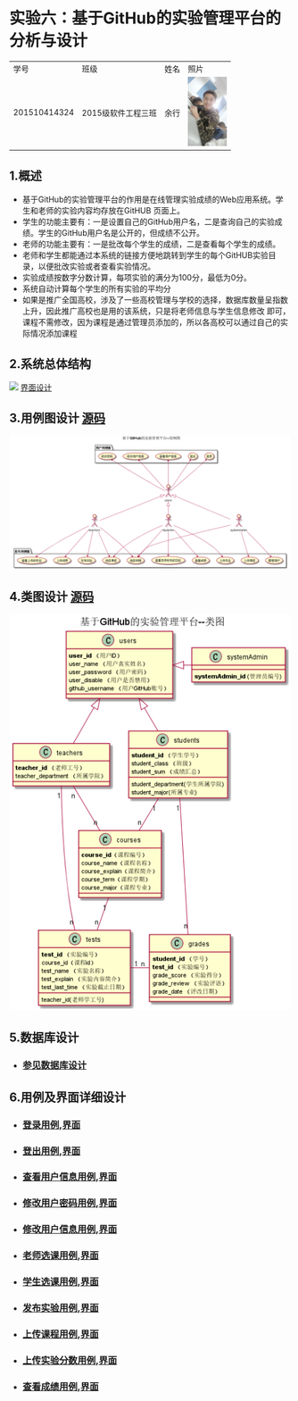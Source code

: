 # 实验六：基于GitHub的实验管理平台的分析与设计
<table>
<tr>
<td>学号</td>
<td>班级</td>
<td>姓名</td>
<td>照片</td>
</tr>
<tr>
<td>201510414324</td>
<td>2015级软件工程三班</td>
<td>余行</td>
<td><img src="./images/m.jpg" width="70"/></td>
</tr>
</table>

## 1.概述
* 基于GitHub的实验管理平台的作用是在线管理实验成绩的Web应用系统。学生和老师的实验内容均存放在GitHUB 页面上。
* 学生的功能主要有：一是设置自己的GitHub用户名，二是查询自己的实验成绩。学生的GitHub用户名是公开的，但成绩不公开。
* 老师的功能主要有：一是批改每个学生的成绩，二是查看每个学生的成绩。
* 老师和学生都能通过本系统的链接方便地跳转到学生的每个GitHUB实验目录，以便批改实验或者查看实验情况。
* 实验成绩按数字分数计算，每项实验的满分为100分，最低为0分。
* 系统自动计算每个学生的所有实验的平均分
* 如果是推广全国高校，涉及了一些高校管理与学校的选择，数据库数量呈指数上升，因此推广高校也是用的该系统，只是将老师信息与学生信息修改
即可，课程不需修改，因为课程是通过管理员添加的，所以各高校可以通过自己的实际情况添加课程

## 2.系统总体结构
![](pic1.png)
[界面设计](https://yuhang456.github.io/is_analysis/test6/ui/index.html)

## 3.用例图设计 [源码](src/caseTotal.puml)
![](./images/caseTotal.png)

## 4.类图设计 [源码](src/classTotal.puml)
![](./images/classTotal.png)

## 5.数据库设计
- ### [参见数据库设计](数据库设计.md)

## 6.用例及界面详细设计
- ### [登录用例](user/登陆用例.md),[界面](https://yuhang456.github.io/is_analysis/test6/ui/index.html)
- ### [登出用例](user/登出用例.md),[界面](https://yuhang456.github.io/is_analysis/test6/ui/index.html)
- ### [查看用户信息用例](user/查看用户信息用例.md),[界面](https://yuhang456.github.io/is_analysis/test6/ui/userInfor.html)
- ### [修改用户密码用例](user/修改用户密码用例.md),[界面](https://yuhang456.github.io/is_analysis/test6/ui/rePassword.html)
- ### [修改用户信息用例](user/修改用户信息用例.md),[界面](https://yuhang456.github.io/is_analysis/test6/ui/reUserInfor.html)
- ### [老师选课用例](user/老师选课用例.md),[界面](https://yuhang456.github.io/is_analysis/test6/ui/teacherChoose.html)
- ### [学生选课用例](user/学生选课用例.md),[界面](https://yuhang456.github.io/is_analysis/test6/ui/studentChoose.html)
- ### [发布实验用例](user/发布实验用例.md),[界面](https://yuhang456.github.io/is_analysis/test6/ui/fbTest.html)
- ### [上传课程用例](user/上传课程用例.md),[界面](https://yuhang456.github.io/is_analysis/test6/ui/shangchuankecheng.html)
- ### [上传实验分数用例](user/上传实验分数用例.md),[界面](https://yuhang456.github.io/is_analysis/test6/ui/reviewGrade.html)
- ### [查看成绩用例](user/查看成绩用例.md),[界面](https://yuhang456.github.io/is_analysis/test6/ui/watchGrade.html)